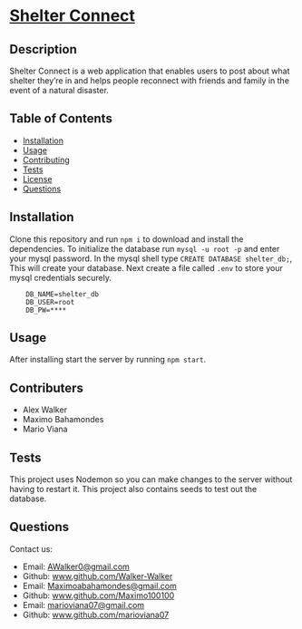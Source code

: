 # [Shelter Connect](https://shelter-connection.herokuapp.com/)

## Description 

Shelter Connect is a web application that enables users to post about what shelter they’re in and helps people reconnect with friends and family in the event of a natural disaster.

## Table of Contents

- [Installation](#installation)
- [Usage](#usage)
- [Contributing](#contributing)
- [Tests](#tests)
- [License](#license)
- [Questions](#questions)

## Installation

Clone this repository and run `npm i` to download and install the dependencies. To initialize the database run `mysql -u root -p` and enter your mysql password. In the mysql shell type `CREATE DATABASE shelter_db;`, This will create your database. Next create a file called `.env` to store your mysql credentials securely.
```
    DB_NAME=shelter_db 
    DB_USER=root 
    DB_PW=****
```

## Usage 

After installing start the server by running `npm start`.

## Contributers

- Alex Walker
- Maximo Bahamondes
- Mario Viana


## Tests

This project uses Nodemon so you can make changes to the server without having to restart it. This project also contains seeds to test out the database.

## Questions

Contact us:

* Email: AWalker0@gmail.com
* Github: www.github.com/Walker-Walker
* Email: Maximoabahamondes@gmail.com
* Github: www.github.com/Maximo100100
* Email: marioviana07@gmail.com
* Github: www.github.com/marioviana07


